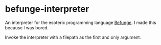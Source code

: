 # befunge-interpreter
An interpreter for the esoteric programming language [Befunge](https://en.wikipedia.org/wiki/Befunge). I made this because I was bored.

Invoke the interpreter with a filepath as the first and only argument.
